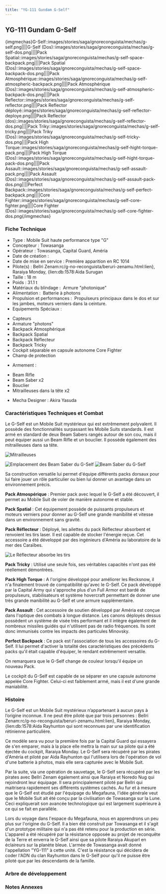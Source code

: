 ```yaml
---
title: "YG-111 Gundam G-Self"
---
```


YG-111 Gundam G-Self
--------------------


{imgmechas}G-Self::images/stories/saga/gnoreconguista/mechas/g-self.png||||G-Self (Dos)::images/stories/saga/gnoreconguista/mechas/g-self-dos.png||||Pack Spatial::images/stories/saga/gnoreconguista/mechas/g-self-space-backpack.png||||Pack Spatial (Dos)::images/stories/saga/gnoreconguista/mechas/g-self-space-backpack-dos.png||||Pack Atmosphérique::images/stories/saga/gnoreconguista/mechas/g-self-atmospheric-backpack.png||||Pack Atmosphérique (Dos)::images/stories/saga/gnoreconguista/mechas/g-self-atmospheric-backpack-dos.png||||Pack Reflector::images/stories/saga/gnoreconguista/mechas/g-self-reflector.png||||Pack Reflector déployé::images/stories/saga/gnoreconguista/mechas/g-self-reflector-deploye.png||||Pack Reflector (dos)::images/stories/saga/gnoreconguista/mechas/g-self-reflector-dos.png||||Pack Triky::images/stories/saga/gnoreconguista/mechas/g-self-tricky.png||||Pack Triky (Dos)::images/stories/saga/gnoreconguista/mechas/g-self-tricky-dos.png||||Pack High Torque::images/stories/saga/gnoreconguista/mechas/g-self-hight-torque-pack.png||||Pack High Torque (Dos)::images/stories/saga/gnoreconguista/mechas/g-self-hight-torque-pack-dos.png||||Pack Assault::images/stories/saga/gnoreconguista/mechas/g-self-assault-pack.png||||Pack Assault (Dos)::images/stories/saga/gnoreconguista/mechas/g-self-assault-pack-dos.png||||Perfect Backpack::images/stories/saga/gnoreconguista/mechas/g-self-perfect-backpack.png||||Core Fighter::images/stories/saga/gnoreconguista/mechas/g-self-core-fighter.png||||Core Fighter (Dos)::images/stories/saga/gnoreconguista/mechas/g-self-core-fighter-dos.png{/imgmechas}


### Fiche Technique


- Type : Mobile Suit haute performance type "G"  
- Concepteur : Towasanga  
- Opérateur : Towasanga, Capital Guard, Améria  
- Date de création :   
- Date de mise en service : Première apparition en RC 1014  
- Pilote(s) : Bellri Zenam:rc/g-no-reconguista/beruri-zenamu.html:lien}, Raraiya Monday, {lien:db:1578:Aida Surugan  
- Taille : 18 m   
- Poids : 31.1 t   
- Matériaux du blindage :  Armure "photonique"  
- Alimentation :  Batterie à photons  
- Propulsion et performances :  Propulseurs principaux dans le dos et sur les jambes, moteurs verniers dans la ceinture.   
- Equipements Spéciaux :


* Capteurs
* Armature "photons"
* Backpack Atmosphérique
* Backpack Spatial
* Backpack Réflecteur
* Backpack Tricky
* Cockpit séparable en capsule autonome Core Fighter
* Champ de protection


- Armement :


* Beam Rifle
* Beam Saber x2
* Bouclier
* Mitrailleuses dans la tête x2


- Mecha Designer : Akira Yasuda


### Caractéristiques Techniques et Combat


Le G-Self est un Mobile Suit mystérieux qui est extrêmement polyvalent. Il possède des fonctionnalités surpassant les Mobile Suits standards. Il est armé en standard de deux Beam Sabers rangés autour de son cou, mais il peut équiper aussi un Beam Rifle et un bouclier. Il possède également des mitrailleuses dans sa tête. 


![Mitrailleuses](/images/stories/saga/gnoreconguista/tech/g-self-mitrailleuses.jpg) 


![Emplacement des Beam Saber du G-Self](/images/stories/saga/gnoreconguista/tech/g-self-beam-saber.jpg) ![Beam Saber du G-Self](/images/stories/saga/gnoreconguista/tech/g-self-beam-saber-2.jpg)


Sa construction versatile lui permet d'équipe différents packs dorsaux pour lui faire jouer un rôle particulier ou bien lui donner un avantage dans un environnement précis. 


**Pack Atmospérique** : Premier pack avec lequel le G-Self a été découvert, il permet au Mobile Suit de voler de manière autonome et stable. 


**Pack Spatial** : Cet équipement possède de puissants propulseurs et moteurs verniers pour donner au G-Self une grande manibilité et vitesse dans un environnement sans gravité. 


**Pack Réflecteur** : Déployé, les ailettes du pack Réflecteur absorbent et renvoient les tirs laser. Il est capable de stocker l'énergie reçue. Cet accessoire a été développé par des ingénieurs d'Améria au laboratoire de la mer des Caraïbes.  


![Le Réflecteur absorbe les tirs](/images/stories/saga/gnoreconguista/tech/g-self-reflecteur.jpg)


**Pack Tricky** : Utilisé une seule fois, ses véritables capacités n'ont pas été réellement démontrées.


**Pack High Torque** : A l'origine développé pour améliorer les Recksnow, il n'a finalement trouvé de compatibilité qu'avec le G-Self. Ce pack développé par la Capital Army qui s'approche plus d'un Full Armor est bardé de propulseurs, stabilisateurs et système hovercraft permettant de donner une très grande manibilité au G-Self et une armure supplémentaire. 


**Pack Assault** : Cet accessoire de soutien développé par Améria est conçue dans l'optique des combats à longue distance. Les canons déployés dessus possèdent un système de visée très performant et il intègre également de nombreux missiles guidés qui n'utilisent pas de radio fréquences. Ils sont donc immunisés contre les impacts des particules Minovsky.


**Perfect Backpack** : Ce pack est l'association de tous les accessoires du G-Self. Il lui permet d'activer la totalité des caractéristiques des précédents packs qu'il était capable d'équiper, le rendant extrêmement versatile. 


On remarquera que le G-Self change de couleur lorsqu'il équipe un nouveau Pack. 


Le cockpit du G-Self est capable de se séparer en une capsule autonome appelée Core Fighter. Celui-ci est faiblement armé, mais il est d'une grande maniabilité. 


### Histoire


Le G-Self est un Mobile Suit mystérieux n’appartenant à aucun pays à l’origine inconnue. Il ne peut être piloté que par trois personnes : Bellri Zenam:rc/g-no-reconguista/beruri-zenamu.html:lien}, Raraiya Monday, {lien:db:1578:Aida Rayhunton qui sont reconnues par une identification rétinienne particulière. 


Ce modèle sera vu pour la première fois par la Capital Guard qui essayera de s'en emparer, mais à la place elle mettra la main sur sa pilote qui a été éjectée du cockpit, Raraiya Monday. Le G-Self sera récupéré par les pirates d'Améria et piloté par Aida Rayhunton qui l'utilisera lors de l'opération de vol d'une batterie à photos, mais elle sera capturée avec le Mobile Suit. 


Par la suite, via une opération de sauvetage, le G-Self sera récupéré par les pirates avec Bellri Zenam également ainsi que Raraiya et Noredo Nug qui rejoindront leur équipage. Il sera principalement piloté par Bellri qui maitrisera rapidement ses différents systèmes cachés. Au fur et à mesure que le G-Self est étudié par l'équipage du Megafauna, l'idée générale veut que le Mobile Suit ait été conçu par la civilisation de Towasanga sur la Lune. Ceci expliquerait son avancée technologique qui est largement supérieure à ce qui se fait en parallèle. 


Lors du voyage dans l'espace du Megafauna, nous en apprendrons un peu plus sur l'origine du G-Self. Il a bien été construit par Towasanga et il s'agit d'un prototype militaire qui n'a pas été retenu pour la production en série. L'appareil a été récupéré par la résistance opposée au projet de reconquête de la Terre et enverra le G-Self ainsi que sa pilote Raraiya Akuparl en éclaireurs sur la planète bleue. L'armée de Towasanga avait donné l'appellation "YG-111" à cette unité. C'est la résistance qui décidera de coder l'ADN du clan Rayhunton dans le G-Self pour qu'il ne puisse être piloté que par les descendants de la famille. 


### Arbre de développement


### Notes Annexes

